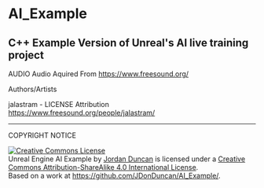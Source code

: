 # AI_Example
C++ Example Version of Unreal's AI live training project
--------------------------------------------------------------
AUDIO
Audio Aquired From https://www.freesound.org/

Authors/Artists

jalastram - LICENSE Attribution
  https://www.freesound.org/people/jalastram/

--------------------------------------------------------------

COPYRIGHT NOTICE

<a rel="license" href="http://creativecommons.org/licenses/by-sa/4.0/"><img alt="Creative Commons License" style="border-width:0" src="https://i.creativecommons.org/l/by-sa/4.0/88x31.png" /></a><br /><span xmlns:dct="http://purl.org/dc/terms/" property="dct:title">Unreal Engine AI Example</span> by <a xmlns:cc="http://creativecommons.org/ns#" href="www.JordanDuncan.Net" property="cc:attributionName" rel="cc:attributionURL">Jordan Duncan</a> is licensed under a <a rel="license" href="http://creativecommons.org/licenses/by-sa/4.0/">Creative Commons Attribution-ShareAlike 4.0 International License</a>.<br />Based on a work at <a xmlns:dct="http://purl.org/dc/terms/" href="https://github.com/JDonDuncan/AI_Example/" rel="dct:source">https://github.com/JDonDuncan/AI_Example/</a>.
